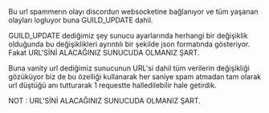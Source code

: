 Bu url spammerın olayı discordun websocketine bağlanıyor ve tüm yaşanan olayları logluyor buna GUILD_UPDATE dahil.

GUILD_UPDATE dediğimiz şey sunucu ayarlarında herhangi bir değişiklik olduğunda bu değişiklikleri ayrıntılı bir şekilde json formatında gösteriyor. Fakat URL'SİNİ ALACAĞINIZ SUNUCUDA OLMANIZ ŞART.

Buna vanity url dediğimiz sunucunun URL'si dahil tüm verilerin değişikliği gözüküyor biz de bu özelliği kullanarak her saniye spam atmadan tam olarak url düştüğü anı tutturarak 1 requestte halledilebilir hale getirdik.

NOT : URL'SİNİ ALACAĞINIZ SUNUCUDA OLMANIZ ŞART.
